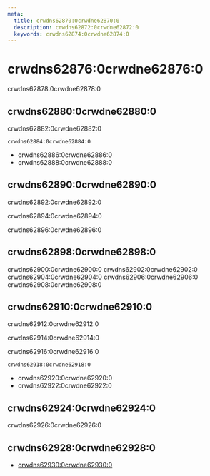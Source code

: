 ```yaml
---
meta:
  title: crwdns62870:0crwdne62870:0
  description: crwdns62872:0crwdne62872:0
  keywords: crwdns62874:0crwdne62874:0
---
```


# crwdns62876:0crwdne62876:0
crwdns62878:0crwdne62878:0

<entry-ad />

## crwdns62880:0crwdne62880:0
crwdns62882:0crwdne62882:0

`crwdns62884:0crwdne62884:0`
- crwdns62886:0crwdne62886:0
- crwdns62888:0crwdne62888:0


## crwdns62890:0crwdne62890:0
crwdns62892:0crwdne62892:0

  crwdns62894:0crwdne62894:0

  crwdns62896:0crwdne62896:0

## crwdns62898:0crwdne62898:0
crwdns62900:0crwdne62900:0
<alert type="success">crwdns62902:0crwdne62902:0</alert>
<alert type="info">crwdns62904:0crwdne62904:0</alert>
<alert type="warning">crwdns62906:0crwdne62906:0</alert>
<alert type="error">crwdns62908:0crwdne62908:0</alert>

## crwdns62910:0crwdne62910:0
crwdns62912:0crwdne62912:0

  crwdns62914:0crwdne62914:0

  crwdns62916:0crwdne62916:0

  `crwdns62918:0crwdne62918:0`
  - crwdns62920:0crwdne62920:0
  - crwdns62922:0crwdne62922:0

## crwdns62924:0crwdne62924:0
crwdns62926:0crwdne62926:0

## crwdns62928:0crwdne62928:0
  - [crwdns62930:0crwdne62930:0]()

<doc-footer />

